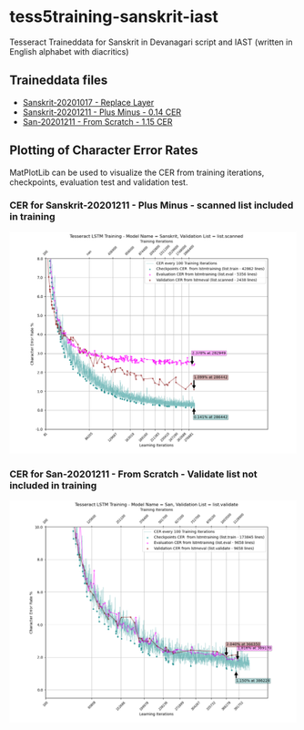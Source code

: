# tess5training-sanskrit-iast
Tesseract Traineddata for Sanskrit in Devanagari script and IAST (written in English alphabet with diacritics)

## Traineddata files

- [Sanskrit-20201017 - Replace Layer](data/tessdata_best/Sanskrit-1017.traineddata)
- [Sanskrit-20201211 - Plus Minus - 0.14 CER](data/tessdata_best/Sanskrit_0.141_286442_2117300.traineddata)
- [San-20201211 - From Scratch - 1.15 CER](data/tessdata_best/San_1.15_386224_1103200.traineddata)

## Plotting of Character Error Rates

MatPlotLib can be used to visualize the CER from training iterations, checkpoints, evaluation test and validation test. 

### CER for Sanskrit-20201211 - Plus Minus - scanned list included in training

![Sanskrit-20201211 CER Plot](/plot/Sanskrit-scanned-plot_cer.png)

### CER for San-20201211 - From Scratch - Validate list not included in training

![San-20201211 CER Plot](/plot/San-validate-plot_cer.png)